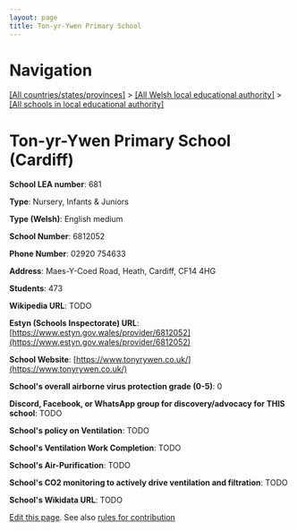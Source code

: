 ```yaml
---
layout: page
title: Ton-yr-Ywen Primary School
---
```

# Navigation

[[All countries/states/provinces]](../../..) > [[All Welsh local educational authority]](../..) > [[All schools in local educational authority]](..)

# Ton-yr-Ywen Primary School (Cardiff)

**School LEA number**: 681

**Type**: Nursery, Infants & Juniors

**Type (Welsh)**: English medium

**School Number**: 6812052

**Phone Number**: 02920 754633

**Address**: Maes-Y-Coed Road, Heath, Cardiff, CF14 4HG

**Students**: 473

**Wikipedia URL**: TODO

**Estyn (Schools Inspectorate) URL**: [https://www.estyn.gov.wales/provider/6812052](https://www.estyn.gov.wales/provider/6812052)

**School Website**: [https://www.tonyrywen.co.uk/](https://www.tonyrywen.co.uk/)

**School's overall airborne virus protection grade (0-5)**: 0

**Discord, Facebook, or WhatsApp group for discovery/advocacy for THIS school**: TODO

**School's policy on Ventilation**: TODO

**School's Ventilation Work Completion**: TODO

**School's Air-Purification**: TODO

**School's CO2 monitoring to actively drive ventilation and filtration**: TODO

**School's Wikidata URL**: TODO




[Edit this page](https://github.com/VentilationProject/Wales/edit/prif/./Cardiff/Ton-yr-Ywen_Primary_School.md). See also [rules for contribution](../../../contribution-rules/)